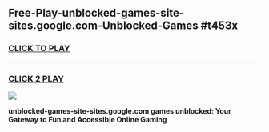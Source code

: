 
## Free-Play-unblocked-games-site-sites.google.com-Unblocked-Games #t453x
<h3>
<a href="https://news.freeplayer.one?title=unblocked-games-site-sites.google.com&ref=8M">CLICK TO PLAY</a></h3>
<hr>

<h3>
<a href="https://news.freeplayer.one?title=unblocked-games-site-sites.google.com&ref=8M">CLICK 2 PLAY</a>
  
</h3>

<a href="https://news.freeplayer.one?title=unblocked-games-site-sites.google.com&ref=8M"><img src="https://clearcache.store/games.png"></a>


**unblocked-games-site-sites.google.com games unblocked: Your Gateway to Fun and Accessible Online Gaming**
